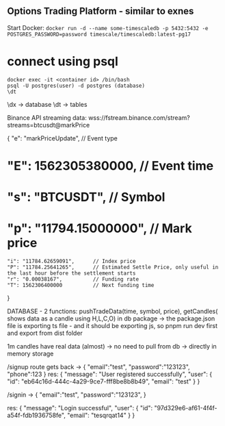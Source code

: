## Options Trading Platform - similar to exnes

Start Docker:
`docker run -d --name some-timescaledb -p 5432:5432 -e POSTGRES_PASSWORD=password timescale/timescaledb:latest-pg17`

# connect using psql

```
docker exec -it <container id> /bin/bash
psql -U postgres(user) -d postgres (database)
\dt

```

\dx -> database
\dt -> tables

Binance API streaming data:
wss://fstream.binance.com/stream?streams=btcusdt@markPrice

{
"e": "markPriceUpdate", // Event type

# "E": 1562305380000, // Event time

# "s": "BTCUSDT", // Symbol

# "p": "11794.15000000", // Mark price

    "i": "11784.62659091",		// Index price
    "P": "11784.25641265",		// Estimated Settle Price, only useful in the last hour before the settlement starts
    "r": "0.00038167",       	// Funding rate
    "T": 1562306400000       	// Next funding time

}

DATABASE - 2 functions: pushTradeData(time, symbol, price), getCandles( shows data as a candle using H,L,C,O)
in db package -> the package.json file is exporting ts file - and it should be exporting js, so pnpm run dev first and export from dist folder

1m candles have real data (almost) -> no need to pull from db -> directly in memory storage

/signup route gets back -> {
"email":"test",
"password":"123123",
"phone":123
}
res:
{
"message": "User registered successfully",
"user": {
"id": "eb64c16d-444c-4a29-9ce7-fff8be8b8b49",
"email": "test"
}
}

/signin ->
{
"email":"test",
"password":"123123",
}

res: {
"message": "Login successful",
"user": {
"id": "97d329e6-af61-4f4f-a54f-fdb1936758fe",
"email": "tesqrqat14"
}
}
